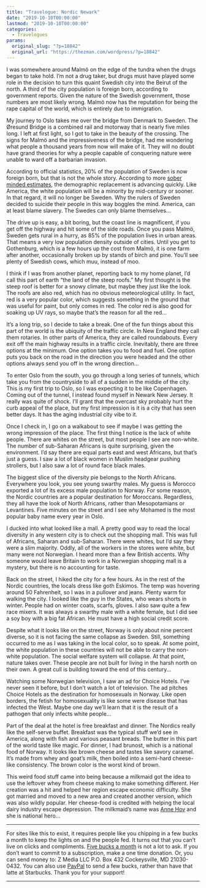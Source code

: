 ```yaml
---
title: "Travelogue: Nordic Newark"
date: "2019-10-10T00:00:00"
lastmod: "2019-10-10T00:00:00"
categories:
  - Travelogues
params:
  original_slug: "?p=18842"
  original_url: "https://thezman.com/wordpress/?p=18842"
---
```


I was somewhere around Malmö on the edge of the tundra when the drugs
began to take hold. I’m not a drug taker, but drugs must have played
some role in the decision to turn this quaint Swedish city into the
Beirut of the north. A third of the city population is foreign born,
according to government reports. Given the nature of the Swedish
government, those numbers are most likely wrong. Malmö now has the
reputation for being the rape capital of the world, which is entirely
due to immigration.

My journey to Oslo takes me over the bridge from Denmark to Sweden. The
Øresund Bridge is a combined rail and motorway that is nearly five miles
long. I left at first light, so I got to take in the beauty of the
crossing. The signs for Malmö and the impressiveness of the bridge, had
me wondering what people a thousand years from now will make of it. They
will no doubt have grand theories for why a people capable of conquering
nature were unable to ward off a barbarian invasion.

According to official statistics, 20% of the population of Sweden is now
foreign born, but that is not the whole story. According to more [sober
minded
estimates](https://gefira.org/en/2018/07/27/sweden-will-remain-sweden-but-in-name/),
the demographic replacement is advancing quickly. Like America, the
white population will be a minority by mid-century or sooner. In that
regard, it will no longer be Sweden. Why the rulers of Sweden decided to
suicide their people in this way boggles the mind. America, can at least
blame slavery. The Swedes can only blame themselves…

The drive up is easy, a bit boring, but the coast line is magnificent,
if you get off the highway and hit some of the side roads. Once you pass
Malmö, Sweden gets rural in a hurry, as 85% of the population lives in
urban areas. That means a very low population density outside of cities.
Until you get to Gothenburg, which is a few hours up the cost from
Malmö, it is one farm after another, occasionally broken up by stands of
birch and pine. You’ll see plenty of Swedish cows, which muu, instead of
moo.

I think if I was from another planet, reporting back to my home planet,
I’d call this part of earth “the land of the steep roofs.” My first
thought is the steep roof is better for a snowy climate, but maybe they
just like the look. The roofs are also red, which has no obvious
meteorological utility. In fact, red is a very popular color, which
suggests something in the ground that was useful for paint, but only
comes in red. The color red is also good for soaking up UV rays, so
maybe that’s the reason for all the red…

It’s a long trip, so I decide to take a break. One of the fun things
about this part of the world is the ubiquity of the traffic circle. In
New England they call them rotaries. In other parts of America, they are
called roundabouts. Every exit off the main highway results in a traffic
circle. Inevitably, there are three options at the minimum. One option
takes you to food and fuel. One option puts you back on the road in the
direction you were headed and the other options always send you off in
the wrong direction…

To enter Oslo from the south, you go through a long series of tunnels,
which take you from the countryside to all of a sudden in the middle of
the city. This is my first trip to Oslo, so I was expecting it to be
like Copenhagen. Coming out of the tunnel, I instead found myself in
Newark New Jersey. It really was quite of shock. I’ll grant that the
overcast sky probably hurt the curb appeal of the place, but my first
impression is it is a city that has seen better days. It has the aging
industrial city vibe to it.

Once I check in, I go on a walkabout to see if maybe I was getting the
wrong impression of the place. The first thing I notice is the lack of
white people. There are whites on the street, but most people I see are
non-white. The number of sub-Saharan Africans is quite surprising, given
the environment. I’d say there are equal parts east and west Africans,
but that’s just a guess. I saw a lot of black women in Muslim headgear
pushing strollers, but I also saw a lot of round face black males.

The biggest slice of the diversity pie belongs to the North Africans.
Everywhere you look, you see young swarthy males. My guess is Morocco
exported a lot of its excess male population to Norway. For some reason,
the Nordic countries are a popular destination for Moroccans.
Regardless, they all have the look of North Africans, rather than
Mesopotamians or Levantines. Five minutes on the street and I see why
Mohamed is the most popular baby name every year in Oslo.

I ducked into what looked like a mall. A pretty good way to read the
local diversity in any western city is to check out the shopping mall.
This was full of Africans, Saharan and sub-Saharan. There were whites,
but I’d say they were a slim majority. Oddly, all of the workers in the
stores were white, but many were not Norwegian. I heard more than a few
British accents. Why someone would leave Britain to work in a Norwegian
shopping mall is a mystery, but there is no accounting for taste.

Back on the street, I hiked the city for a few hours. As in the rest of
the Nordic countries, the locals dress like goth Eskimos. The temp was
hovering around 50 Fahrenheit, so I was in a pullover and jeans. Plenty
warm for walking the city. I looked like the guy in the States, who
wears shorts in winter. People had on winter coats, scarfs, gloves. I
also saw quite a few race mixers. It was always a swarthy male with a
white female, but I did see a soy boy with a big fat African. He must
have a high social credit score.

Despite what it looks like on the street, Norway is only about nine
percent diverse, so it is not facing the same collapse as Sweden. Still,
something occurred to me as I was taking in the local color, so to
speak. At some point, the white population in these countries will not
be able to carry the non-white population. The social welfare system
will collapse. At that point, nature takes over. These people are not
built for living in the harsh north on their own. A great cull is
building toward the end of this century…

Watching some Norwegian television, I saw an ad for Choice Hotels. I’ve
never seen it before, but I don’t watch a lot of television. The ad
pitches Choice Hotels as the destination for homosexuals in Norway. Like
open borders, the fetish for homosexuality is like some were disease
that has infected the West. Maybe one day we’ll learn that it is the
result of a pathogen that only infects white people…

Part of the deal at the hotel is free breakfast and dinner. The Nordics
really like the self-serve buffet. Breakfast was the typical stuff we’d
see in America, along with fish and various peasant breads. The butter
in this part of the world taste like magic. For dinner, I had brunost,
which is a national food of Norway. It looks like brown cheese and
tastes like savory caramel. It’s made from whey and goat’s milk, then
boiled into a semi-hard cheese-like consistency. The brown color is the
worst kind of brown.

This weird food stuff came into being because a milkmaid got the idea to
use the leftover whey from cheese making to make something different.
Her creation was a hit and helped her region escape economic difficulty.
She got married and moved to a new area and created another version,
which was also wildly popular. Her cheese-food is credited with helping
the local dairy industry escape depression. The milkmaid’s name was
[Anne Hov](https://en.wikipedia.org/wiki/Anne_Hov) and she is national
hero…

------------------------------------------------------------------------

For sites like this to exist, it requires people like you chipping in a
few bucks a month to keep the lights on and the people fed. It turns out
that you can’t live on clicks and compliments.
<a href="https://www.subscribestar.com/the-z-blog"
rel="noopener noreferrer" target="_blank">Five bucks a month</a> is not
a lot to ask. If you don’t want to commit to a subscription, make a one
time donation. Or, you can send money to: Z Media LLC P.O. Box 432
Cockeysville, MD 21030-0432. You can also use <a
href="https://www.paypal.com/cgi-bin/webscr?cmd=_s-xclick&amp;hosted_button_id=UDAS2Q8JYA6CN&amp;source=url"
rel="noopener noreferrer" target="_blank">PayPal</a> to send a few
bucks, rather than have that latte at Starbucks. Thank you for your
support!

------------------------------------------------------------------------
